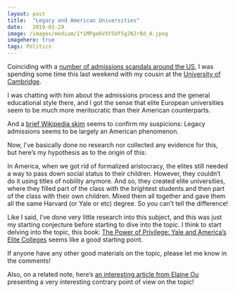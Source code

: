 ```yaml
---
layout:	post
title:	"Legacy and American Universities"
date:	2019-03-29
image: /images/medium/1*1MPge6VXY5df5gJNJrBd_A.jpeg
imagehero: true
tags: Politics
---
```


Coinciding with a [number of admissions scandals around the US](https://en.wikipedia.org/wiki/2019_college_admissions_bribery_scandal), I was spending some time this last weekend with my cousin at the [University of Cambridge](https://medium.com/u/b9253454b93d).  

I was chatting with him about the admissions process and the general educational style there, and I got the sense that elite European universities seem to be much more meritocratic than their American counterparts.

And a [brief Wikipedia skim](https://en.wikipedia.org/wiki/Legacy_preferences) seems to confirm my suspicions: Legacy admissions seems to be largely an American phenomenon.

Now, I’ve basically done no research nor collected any evidence for this, but here’s my hypothesis as to the origin of this:

In America, when we got rid of formalized aristocracy, the elites still needed a way to pass down social status to their children. However, they couldn’t do it using titles of nobility anymore. And so, they created elite universities, where they filled part of the class with the brightest students and then part of the class with their own children. Mixed them all together and gave them all the same Harvard (or Yale or etc) degree. So you can’t tell the difference!

Like I said, I’ve done very little research into this subject, and this was just my starting conjecture before starting to dive into the topic. I think to start delving into the topic, this book: [The Power of Privilege: Yale and America’s Elite Colleges](https://www.amazon.com/Power-Privilege-Americas-Elite-Colleges/dp/0804756384) seems like a good starting point.

If anyone have any other good materials on the topic, please let me know in the comments!

Also, on a related note, here’s [an interesting article from Elaine Ou](https://elaineou.com/2019/03/13/this-is-what-meritocracy-looks-like) presenting a very interesting contrary point of view on the topic!